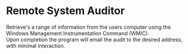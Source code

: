 # Remote System Auditor
Retrieve's a range of information from the users computer using the Windows Management Instrumentation Command (WMIC).  
Upon completion the program will email the audit to the desired address, with minimal interaction.

